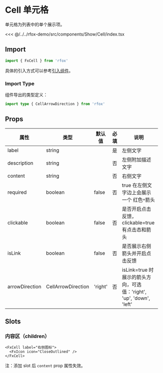 # Cell 单元格

单元格为列表中的单个展示项。

<CodeDemo name="Cell">

<<< @/../../rfox-demo/src/components/Show/Cell/index.tsx

</CodeDemo>

## Import

```js
import { FxCell } from 'rfox'
```

具体的引入方式可以参考[引入组件](../guide/import.md)。

### Import Type

组件导出的类型定义：

```ts
import type { CellArrowDirection } from 'rfox'
```

## Props

| 属性           | 类型               | 默认值  | 必填 | 说明                                                                |
| -------------- | ------------------ | ------- | ---- | ------------------------------------------------------------------- |
| label          | string             |         | 是   | 左侧文字                                                            |
| description    | string             |         | 否   | 左侧附加描述文字                                                    |
| content        | string             |         | 否   | 右侧文字                                                            |
| required       | boolean            | false   | 否   | true 在左侧文字边上会展示一个 红色`*`箭头                           |
| clickable      | boolean            | false   | 否   | 是否开启点击反馈，clickable=true 有点击态和箭头                     |
| isLink         | boolean            | false   | 否   | 是否展示右侧箭头并开启点击反馈                                      |
| arrowDirection | CellArrowDirection | 'right' | 否   | isLink=true 时展示的箭头方向，可选值：'right', 'up', 'down', 'left' |

## Slots

### 内容区（children）

```tsx
<FxCell label="右侧图标">
  <FxIcon icon="CloseOutlined" />
</FxCell>
```

注：添加 slot 后 `content` prop 属性失效。
